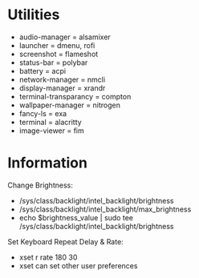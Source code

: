 # Utilities

* audio-manager = alsamixer
* launcher = dmenu, rofi
* screenshot = flameshot
* status-bar = polybar
* battery = acpi
* network-manager = nmcli
* display-manager = xrandr
* terminal-transparancy = compton
* wallpaper-manager = nitrogen
* fancy-ls = exa
* terminal = alacritty
* image-viewer = fim

# Information

Change Brightness:
* /sys/class/backlight/intel_backlight/brightness
* /sys/class/backlight/intel_backlight/max_brightness
* echo $brightness_value | sudo tee /sys/class/backlight/intel_backlight/brightness

Set Keyboard Repeat Delay & Rate:
* xset r rate 180 30
* xset can set other user preferences

